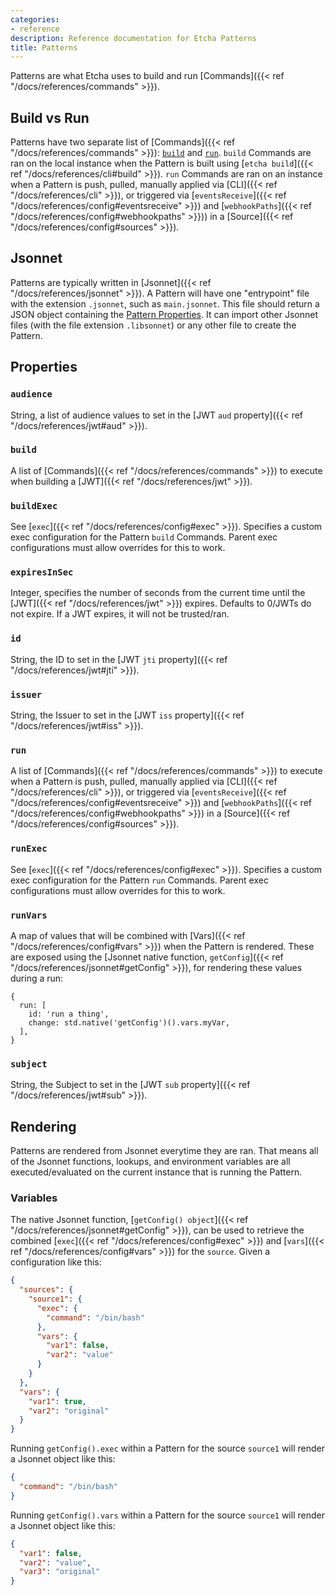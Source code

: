 ```yaml
---
categories:
- reference
description: Reference documentation for Etcha Patterns
title: Patterns
---
```


Patterns are what Etcha uses to build and run [Commands]({{< ref "/docs/references/commands" >}}).

## Build vs Run

Patterns have two separate list of [Commands]({{< ref "/docs/references/commands" >}}): [`build`](#build) and [`run`](#run).  `build` Commands are ran on the local instance when the Pattern is built using [`etcha build`]({{< ref "/docs/references/cli#build" >}}).  `run` Commands are ran on an instance when a Pattern is push, pulled, manually applied via [CLI]({{< ref "/docs/references/cli" >}}), or triggered via [`eventsReceive`]({{< ref "/docs/references/config#eventsreceive" >}}) and [`webhookPaths`]({{< ref "/docs/references/config#webhookpaths" >}})) in a [Source]({{< ref "/docs/references/config#sources" >}}).

## Jsonnet

Patterns are typically written in [Jsonnet]({{< ref "/docs/references/jsonnet" >}}).  A Pattern will have one "entrypoint" file with the extension `.jsonnet`, such as `main.jsonnet`.  This file should return a JSON object containing the [Pattern Properties](#properties).  It can import other Jsonnet files (with the file extension `.libsonnet`) or any other file to create the Pattern.

## Properties

### `audience`

String, a list of audience values to set in the [JWT `aud` property]({{< ref "/docs/references/jwt#aud" >}}).

### `build`

A list of [Commands]({{< ref "/docs/references/commands" >}}) to execute when building a [JWT]({{< ref "/docs/references/jwt" >}}).

### `buildExec`

See [`exec`]({{< ref "/docs/references/config#exec" >}}).  Specifies a custom exec configuration for the Pattern `build` Commands.  Parent exec configurations must allow overrides for this to work.

### `expiresInSec`

Integer, specifies the number of seconds from the current time until the [JWT]({{< ref "/docs/references/jwt" >}}) expires.  Defaults to 0/JWTs do not expire.  If a JWT expires, it will not be trusted/ran.

### `id`

String, the ID to set in the [JWT `jti` property]({{< ref "/docs/references/jwt#jti" >}}).

### `issuer`

String, the Issuer to set in the [JWT `iss` property]({{< ref "/docs/references/jwt#iss" >}}).

### `run`

A list of [Commands]({{< ref "/docs/references/commands" >}}) to execute when a Pattern is push, pulled, manually applied via [CLI]({{< ref "/docs/references/cli" >}}), or triggered via [`eventsReceive`]({{< ref "/docs/references/config#eventsreceive" >}}) and [`webhookPaths`]({{< ref "/docs/references/config#webhookpaths" >}}) in a [Source]({{< ref "/docs/references/config#sources" >}}).

### `runExec`

See [`exec`]({{< ref "/docs/references/config#exec" >}}).  Specifies a custom exec configuration for the Pattern `run` Commands.  Parent exec configurations must allow overrides for this to work.

### `runVars`

A map of values that will be combined with [Vars]({{< ref "/docs/references/config#vars" >}}) when the Pattern is rendered.  These are exposed using the [Jsonnet native function, `getConfig`]({{< ref "/docs/references/jsonnet#getConfig" >}}), for rendering these values during a run:

```
{
  run: [
    id: 'run a thing',
    change: std.native('getConfig')().vars.myVar,
  ],
}
```

### `subject`

String, the Subject to set in the [JWT `sub` property]({{< ref "/docs/references/jwt#sub" >}}).

## Rendering

Patterns are rendered from Jsonnet everytime they are ran.  That means all of the Jsonnet functions, lookups, and environment variables are all executed/evaluated on the current instance that is running the Pattern.

### Variables

The native Jsonnet function, [`getConfig() object`]({{< ref "/docs/references/jsonnet#getConfig" >}}), can be used to retrieve the combined [`exec`]({{< ref "/docs/references/config#exec" >}}) and [`vars`]({{< ref "/docs/references/config#vars" >}}) for the `source`.  Given a configuration like this:

```json
{
  "sources": {
    "source1": {
      "exec": {
        "command": "/bin/bash"
      },
      "vars": {
        "var1": false,
        "var2": "value"
      }
    }
  },
  "vars": {
    "var1": true,
    "var2": "original"
  }
}
```

Running `getConfig().exec` within a Pattern for the source `source1` will render a Jsonnet object like this:

```json
{
  "command": "/bin/bash"
}
```

Running `getConfig().vars` within a Pattern for the source `source1` will render a Jsonnet object like this:

```json
{
  "var1": false,
  "var2": "value",
  "var3": "original"
}
```
